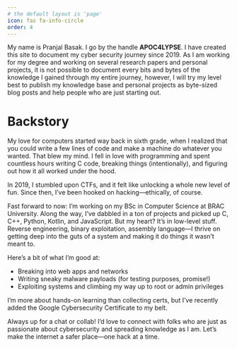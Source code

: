 ```yaml
---
# the default layout is 'page'
icon: fas fa-info-circle
order: 4
---
```


<!-- > Add Markdown syntax content to file `_tabs/about.md`{: .filepath } and it will show up on this page.
{: .prompt-tip }

> Feminists love eminem
{: .danger} -->


My name is Pranjal Basak. I go by the handle **APOC4LYPSE**. I have created this site to document my cyber security journey since 2019. As I am working for my degree and working on several research papers and personal projects, it is not possible to document every bits and bytes of the knowledge I gained through my entire journey, however, I will try my level best to publish my knowledge base and personal projects as byte-sized blog posts and help people who are just starting out.


# Backstory
My love for computers started way back in sixth grade, when I realized that you could write a few lines of code and make a machine do whatever you wanted. That blew my mind. I fell in love with programming and spent countless hours writing C code, breaking things (intentionally), and figuring out how it all worked under the hood.

In 2019, I stumbled upon CTFs, and it felt like unlocking a whole new level of fun. Since then, I’ve been hooked on hacking—ethically, of course.

Fast forward to now: I’m working on my BSc in Computer Science at BRAC University. Along the way, I’ve dabbled in a ton of projects and picked up C, C++, Python, Kotlin, and JavaScript. But my heart? It’s in low-level stuff. Reverse engineering, binary exploitation, assembly language—I thrive on getting deep into the guts of a system and making it do things it wasn’t meant to.

Here’s a bit of what I’m good at:

- Breaking into web apps and networks
- Writing sneaky malware payloads (for testing purposes, promise!)
- Exploiting systems and climbing my way up to root or admin privileges

I’m more about hands-on learning than collecting certs, but I’ve recently added the Google Cybersecurity Certificate to my belt.

Always up for a chat or collab! I’d love to connect with folks who are just as passionate about cybersecurity and spreading knowledge as I am. Let’s make the internet a safer place—one hack at a time.
